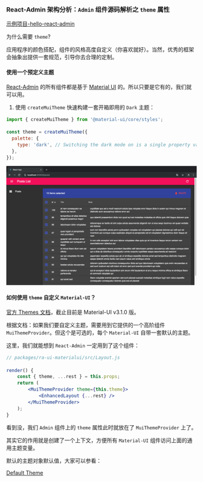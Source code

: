 ### React-Admin 架构分析：`Admin` 组件源码解析之 `theme` 属性

[示例项目-hello-react-admin](https://github.com/Kirk-Wang/hello-react-admin)

为什么需要 `theme`?

应用程序的颜色搭配，组件的风格高度自定义（你喜欢就好）。当然，优秀的框架会抽象出提供一套规范，引导你去合理的定制。

#### 使用一个预定义主题

[React-Admin](https://github.com/marmelab/react-admin) 的所有组件都是基于 [Material UI](https://material-ui.com/) 的。所以只要是它有的，我们就可以用。

1. 使用 `createMuiTheme` 快速构建一套开箱即用的 `Dark` 主题：

```js
import { createMuiTheme } from '@material-ui/core/styles';

const theme = createMuiTheme({
  palette: {
    type: 'dark', // Switching the dark mode on is a single property value change.
  },
});
```

![](../images/core-admin-app-theme/1.png) 

#### 如何使用 `theme` 自定义 `Material-UI`？

[官方 Themes 文档](https://material-ui.com/customization/themes/)，截止目前是 Material-UI v3.1.0 版。

根据文档：如果我们要自定义主题，需要用到它提供的一个高阶组件 `MuiThemeProvider`。但这个是可选的，每个 `Material-UI` 自带一套默认的主题。

这里，我们就能想到 `React-Admin` 一定用到了这个组件：

```jsx
// packages/ra-ui-materialui/src/Layout.js

render() {
    const { theme, ...rest } = this.props;
    return (
        <MuiThemeProvider theme={this.theme}>
            <EnhancedLayout {...rest} />
        </MuiThemeProvider>
    );
}
```

看到没，我们 `Admin` 组件上的 `theme` 属性此时就放在了 `MuiThemeProvider` 上了。

其实它的作用就是创建了一个上下文，方便所有 `Material-UI` 组件访问上面的通用主题变量。

默认的主题对象默认值，大家可以参看：

[Default Theme](https://material-ui.com/customization/default-theme/)






